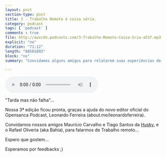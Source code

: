 ```yaml
---
layout: post
section-type: post
title: 3 - Trabalho Remoto é coisa séria.
category: podcast
tags: [ 'podcast' ]
comments : true
file: http://awscdn.podcasts.com/3-Trabalho-Remoto-Coisa-Sria-a53f.mp3
explicit: "no"
duration: "71:12"
length: "88501893"
block: "no"
summary: "Convidamos alguns amigos para relatarem suas experiências de trabalho remoto"

---
```


<audio preload="auto" controls>
  <source src="https://s3-us-west-2.amazonaws.com/opensanca-podcast/%233+Opensanca+Podcast+-+Trabalho+remoto+%C3%A9+coisa+s%C3%A9ria.mp3" type="audio/mpeg">
</audio>

"Tarda mas não falha"...

Nossa 3ª edição ficou pronta, graças a ajuda do novo editor oficial do Opensanca Podcast, Leonardo Ferreira (about.me/leonardoferreira).

Convidamos nossos amigos Maurício Carvalho e Tiago Santos da <a href="https://husky.io/">Husky</a>, e o Rafael Oliveria (aka Bahia), para falarmos de Trabalho remoto...

Espero que gostem...

Esperamos por feedbacks ;)
